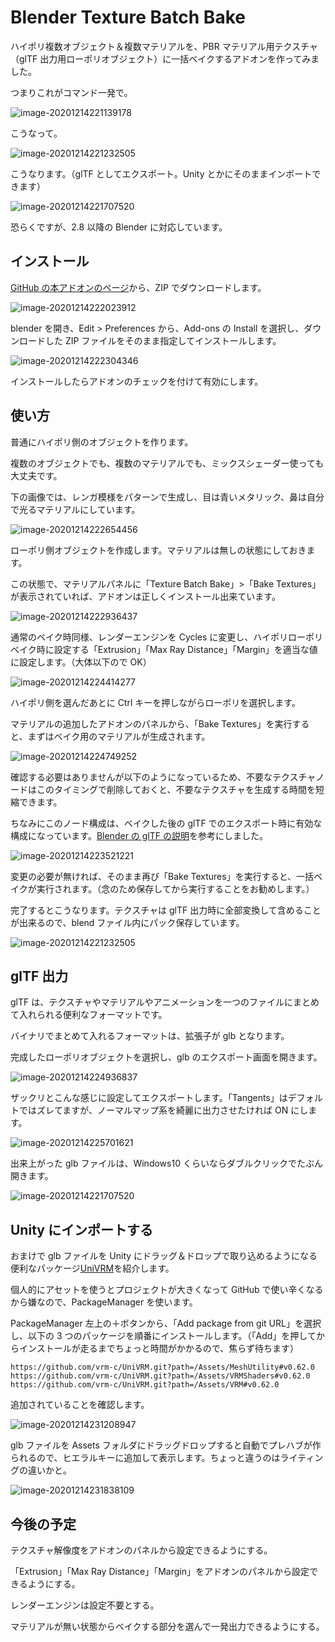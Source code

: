 # Blender Texture Batch Bake

ハイポリ複数オブジェクト＆複数マテリアルを、PBR マテリアル用テクスチャ（glTF 出力用ローポリオブジェクト）に一括ベイクするアドオンを作ってみました。

つまりこれがコマンド一発で。

![image-20201214221139178](images/image-20201214221139178.png)

こうなって。

![image-20201214221232505](images/image-20201214221232505.png)

こうなります。（glTF としてエクスポート。Unity とかにそのままインポートできます）

![image-20201214221707520](images/image-20201214221707520.png)

恐らくですが、2.8 以降の Blender に対応しています。

## インストール

[GitHub の本アドオンのページ](https://github.com/genki140/blender-batch-bake)から、ZIP でダウンロードします。

![image-20201214222023912](images/image-20201214222023912.png)

blender を開き、Edit > Preferences から、Add-ons の Install を選択し、ダウンロードした ZIP ファイルをそのまま指定してインストールします。

![image-20201214222304346](images/image-20201214222304346.png)

インストールしたらアドオンのチェックを付けて有効にします。

## 使い方

普通にハイポリ側のオブジェクトを作ります。

複数のオブジェクトでも、複数のマテリアルでも、ミックスシェーダー使っても大丈夫です。

下の画像では、レンガ模様をパターンで生成し、目は青いメタリック、鼻は自分で光るマテリアルにしています。

![image-20201214222654456](images/image-20201214222654456.png)

ローポリ側オブジェクトを作成します。マテリアルは無しの状態にしておきます。

この状態で、マテリアルパネルに「Texture Batch Bake」>「Bake Textures」が表示されていれば、アドオンは正しくインストール出来ています。

![image-20201214222936437](images/image-20201214222936437.png)

通常のベイク時同様、レンダーエンジンを Cycles に変更し、ハイポリローポリベイク時に設定する「Extrusion」「Max Ray Distance」「Margin」を適当な値に設定します。（大体以下ので OK）

![image-20201214224414277](images/image-20201214224414277.png)

ハイポリ側を選んだあとに Ctrl キーを押しながらローポリを選択します。

マテリアルの追加したアドオンのパネルから、「Bake Textures」を実行すると、まずはベイク用のマテリアルが生成されます。

![image-20201214224749252](images/image-20201214224749252.png)

確認する必要はありませんが以下のようになっているため、不要なテクスチャノードはこのタイミングで削除しておくと、不要なテクスチャを生成する時間を短縮できます。

ちなみにこのノード構成は、ベイクした後の glTF でのエクスポート時に有効な構成になっています。[Blender の glTF の説明](https://docs.blender.org/manual/ja/dev/addons/import_export/scene_gltf2.html)を参考にしました。

![image-20201214223521221](images/image-20201214223521221.png)

変更の必要が無ければ、そのまま再び「Bake Textures」を実行すると、一括ベイクが実行されます。（念のため保存してから実行することをお勧めします。）

完了するとこうなります。テクスチャは glTF 出力時に全部変換して含めることが出来るので、blend ファイル内にパック保存しています。

![image-20201214221232505](images/image-20201214221232505.png)

## glTF 出力

glTF は、テクスチャやマテリアルやアニメーションを一つのファイルにまとめて入れられる便利なフォーマットです。

バイナリでまとめて入れるフォーマットは、拡張子が glb となります。

完成したローポリオブジェクトを選択し、glb のエクスポート画面を開きます。

![image-20201214224936837](images/image-20201214224936837.png)

ザックリとこんな感じに設定してエクスポートします。「Tangents」はデフォルトではズレてますが、ノーマルマップ系を綺麗に出力させたければ ON にします。

![image-20201214225701621](images/image-20201214225701621.png)

出来上がった glb ファイルは、Windows10 くらいならダブルクリックでたぶん開きます。

![image-20201214221707520](images/image-20201214221707520.png)

## Unity にインポートする

おまけで glb ファイルを Unity にドラッグ＆ドロップで取り込めるようになる便利なパッケージ[UniVRM](https://github.com/vrm-c/UniVRM)を紹介します。

個人的にアセットを使うとプロジェクトが大きくなって GitHub で使い辛くなるから嫌なので、PackageManager を使います。

PackageManager 左上の＋ボタンから、「Add package from git URL」を選択し、以下の 3 つのパッケージを順番にインストールします。（「Add」を押してからインストールが走るまでちょっと時間がかかるので、焦らず待ちます）

```
https://github.com/vrm-c/UniVRM.git?path=/Assets/MeshUtility#v0.62.0
https://github.com/vrm-c/UniVRM.git?path=/Assets/VRMShaders#v0.62.0
https://github.com/vrm-c/UniVRM.git?path=/Assets/VRM#v0.62.0
```

追加されていることを確認します。

![image-20201214231208947](images/image-20201214231208947.png)

glb ファイルを Assets フォルダにドラッグドロップすると自動でプレハブが作られるので、ヒエラルキーに追加して表示します。ちょっと違うのはライティングの違いかと。

![image-20201214231838109](images/image-20201214231838109.png)



## 今後の予定

テクスチャ解像度をアドオンのパネルから設定できるようにする。

「Extrusion」「Max Ray Distance」「Margin」をアドオンのパネルから設定できるようにする。

レンダーエンジンは設定不要とする。

マテリアルが無い状態からベイクする部分を選んで一発出力できるようにする。


